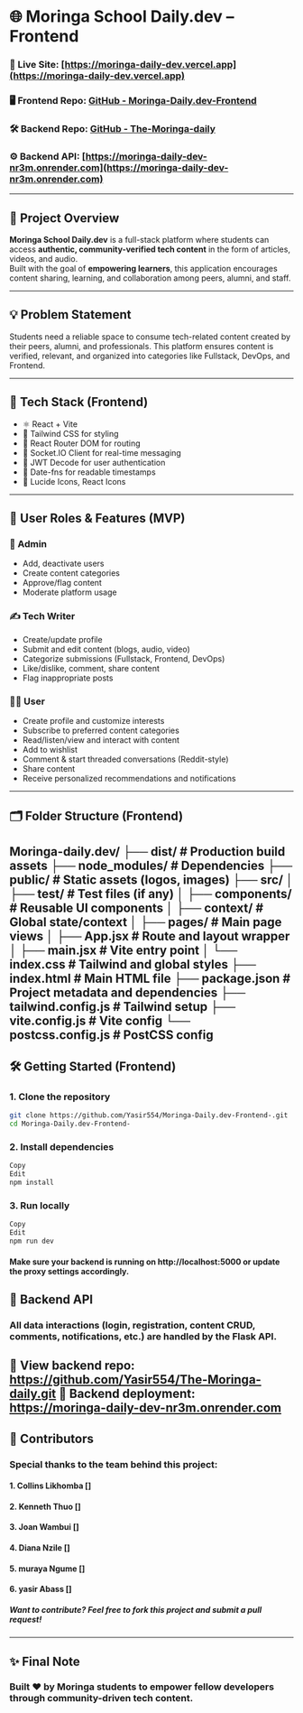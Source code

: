 # 🌐 Moringa School Daily.dev – Frontend

### 🔗 Live Site: [https://moringa-daily-dev.vercel.app](https://moringa-daily-dev.vercel.app)  
### 🖥️ Frontend Repo: [GitHub - Moringa-Daily.dev-Frontend](https://github.com/Yasir554/Moringa-Daily.dev-Frontend-.git)  
### 🛠 Backend Repo: [GitHub - The-Moringa-daily](https://github.com/Yasir554/The-Moringa-daily.git)  
### ⚙️ Backend API: [https://moringa-daily-dev-nr3m.onrender.com](https://moringa-daily-dev-nr3m.onrender.com)

---

## 📖 Project Overview

**Moringa School Daily.dev** is a full-stack platform where students can access **authentic, community-verified tech content** in the form of articles, videos, and audio.  
Built with the goal of **empowering learners**, this application encourages content sharing, learning, and collaboration among peers, alumni, and staff.

---

## 💡 Problem Statement

Students need a reliable space to consume tech-related content created by their peers, alumni, and professionals. This platform ensures content is verified, relevant, and organized into categories like Fullstack, DevOps, and Frontend.

---

## 🚀 Tech Stack (Frontend)

- ⚛️ React + Vite
- 🎨 Tailwind CSS for styling
- 🔄 React Router DOM for routing
- 💬 Socket.IO Client for real-time messaging
- 🔐 JWT Decode for user authentication
- 📅 Date-fns for readable timestamps
- 🧠 Lucide Icons, React Icons

---

## 🔐 User Roles & Features (MVP)

### 👑 Admin
- Add, deactivate users
- Create content categories
- Approve/flag content
- Moderate platform usage

### ✍️ Tech Writer
- Create/update profile
- Submit and edit content (blogs, audio, video)
- Categorize submissions (Fullstack, Frontend, DevOps)
- Like/dislike, comment, share content
- Flag inappropriate posts

### 🙋‍♂️ User
- Create profile and customize interests
- Subscribe to preferred content categories
- Read/listen/view and interact with content
- Add to wishlist
- Comment & start threaded conversations (Reddit-style)
- Share content
- Receive personalized recommendations and notifications

---

## 🗂 Folder Structure (Frontend)

Moringa-daily.dev/
├── dist/ # Production build assets
├── node_modules/ # Dependencies
├── public/ # Static assets (logos, images)
├── src/
│ ├── test/ # Test files (if any)
│ ├── components/ # Reusable UI components
│ ├── context/ # Global state/context
│ ├── pages/ # Main page views
│ ├── App.jsx # Route and layout wrapper
│ ├── main.jsx # Vite entry point
│ └── index.css # Tailwind and global styles
├── index.html # Main HTML file
├── package.json # Project metadata and dependencies
├── tailwind.config.js # Tailwind setup
├── vite.config.js # Vite config
└── postcss.config.js # PostCSS config
---

## 🛠️ Getting Started (Frontend)

### 1. Clone the repository

```bash
git clone https://github.com/Yasir554/Moringa-Daily.dev-Frontend-.git
cd Moringa-Daily.dev-Frontend-
```

### 2. Install dependencies
```bash
Copy
Edit
npm install
```

### 3. Run locally
```bash
Copy
Edit
npm run dev
```

#### Make sure your backend is running on http://localhost:5000 or update the proxy settings accordingly.

## 🔗 Backend API

### All data interactions (login, registration, content CRUD, comments, notifications, etc.) are handled by the Flask API.
📍 View backend repo: https://github.com/Yasir554/The-Moringa-daily.git
📍 Backend deployment: https://moringa-daily-dev-nr3m.onrender.com
---

## 👥 Contributors

### Special thanks to the team behind this project:

#### 1. Collins Likhomba []
#### 2. Kenneth Thuo []
#### 3. Joan Wambui []
#### 4. Diana Nzile []
#### 5. muraya Ngume []
#### 6. yasir Abass []

##### Want to contribute? Feel free to fork this project and submit a pull request!

---

## ✨ Final Note
### Built ❤️ by Moringa students to empower fellow developers through community-driven tech content.
